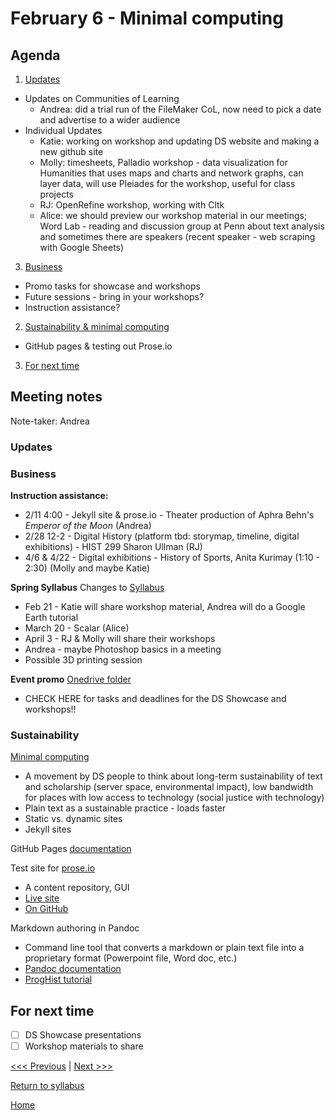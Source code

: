 # February 6 - Minimal computing

## Agenda
1. [Updates](#meeting-notes)
  - Updates on Communities of Learning
    - Andrea: did a trial run of the FileMaker CoL, now need to pick a date and advertise to a wider audience
  - Individual Updates
    - Katie: working on workshop and updating DS website and making a new github site
    - Molly: timesheets, Palladio workshop - data visualization for Humanities that uses maps and charts and network graphs, can layer data, will use Pleiades for the workshop, useful for class projects
    - RJ:  OpenRefine workshop, working with Cltk
    - Alice: we should preview our workshop material in our meetings; Word Lab - reading and discussion group at Penn about text analysis and sometimes there are speakers (recent speaker - web scraping with Google Sheets)

3. [Business](#business)
  - Promo tasks for showcase and workshops
  - Future sessions - bring in your workshops?
  - Instruction assistance?
2. [Sustainability & minimal computing](#sustainability)
  - GitHub pages & testing out Prose.io
3. [For next time](#for-next-time)

## Meeting notes
Note-taker: Andrea

### Updates

### Business

**Instruction assistance:**
- 2/11 4:00 - Jekyll site & prose.io - Theater production of Aphra Behn's *Emperor of the Moon* (Andrea)
- 2/28 12-2 - Digital History (platform tbd: storymap, timeline, digital exhibitions) - HIST 299 Sharon Ullman (RJ)
- 4/6 & 4/22 - Digital exhibitions - History of Sports, Anita Kurimay (1:10 - 2:30) (Molly and maybe Katie)

**Spring Syllabus**
Changes to [Syllabus](/syllabus.md)
- Feb 21 - Katie will share workshop material, Andrea will do a Google Earth tutorial
- March 20 - Scalar (Alice)
- April 3 - RJ & Molly will share their workshops
- Andrea - maybe Photoshop basics in a meeting
- Possible 3D printing session


**Event promo**
[Onedrive folder](https://brynmawr-my.sharepoint.com/:f:/g/personal/amcgrath1_brynmawr_edu/EmwBevMYlVNBozoWR8HNPIgBDh72421a6pxQWPK7LZmNoQ?e=ckBWrf)
- CHECK HERE for tasks and deadlines for the DS Showcase and workshops!!


### Sustainability

[Minimal computing](https://go-dh.github.io/mincomp/about/)
- A movement by DS people to think about long-term sustainability of text and scholarship (server space, environmental impact), low bandwidth for places with low access to technology (social justice with technology)
- Plain text as a sustainable practice - loads faster
- Static vs. dynamic sites
- Jekyll sites 

GitHub Pages [documentation](https://guides.github.com/features/pages/)

Test site for [prose.io](http://prose.io/) 
- A content repository, GUI
- [Live site](https://atmcgrath.github.io/starter/)
- [On GitHub](https://github.com/atmcgrath/starter)

Markdown authoring in Pandoc
- Command line tool that converts a markdown or plain text file into a proprietary format (Powerpoint file, Word doc, etc.)
- [Pandoc documentation](https://pandoc.org/)
- [ProgHist tutorial](https://programminghistorian.org/en/lessons/sustainable-authorship-in-plain-text-using-pandoc-and-markdown)

## For next time
- [ ] DS Showcase presentations
- [ ] Workshop materials to share

[<<< Previous](/sessions/01-23-spring.md) | [Next >>>]()

[Return to syllabus](/syllabus.md)

[Home](/README.md)
